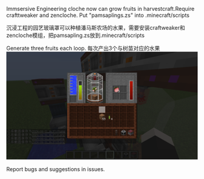 Immsersive Engineering cloche now can grow fruits in harvestcraft.Require crafttweaker and zencloche.
Put "pamsaplings.zs" into .minecraft/scripts

沉浸工程的园艺玻璃罩可以种植潘马斯农场的水果，需要安装craftweaker和zencloche模组，把pamsapling.zs放到.minecraft/scripts

Generate three fruits each loop.
每次产出3个与树苗对应的水果
![image](https://github.com/LOST-DLL/Pamsaplings/blob/main/2024-06-11_16.37.15.png)

Report bugs and suggestions in issues.
